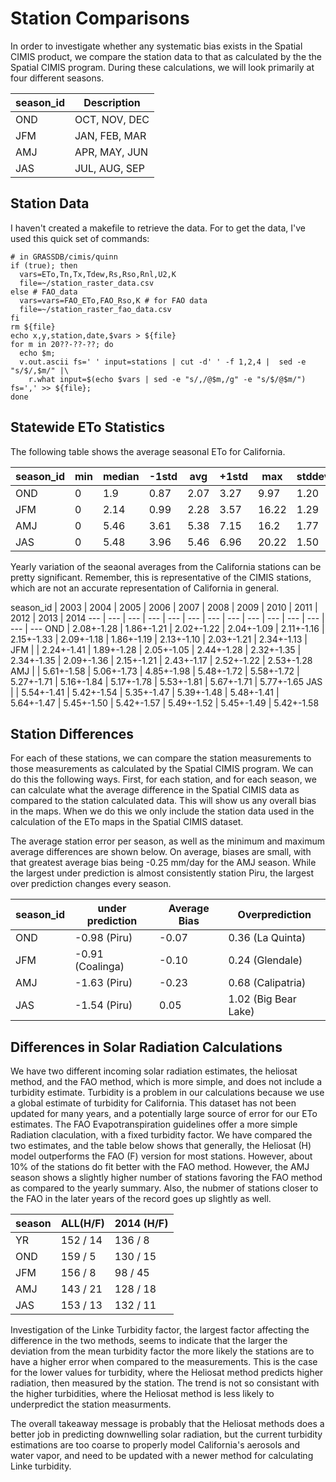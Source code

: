 # Station Comparisons

In order to investigate whether any systematic bias exists in the Spatial CIMIS product, we compare the station data to that as calculated by the the Spatial CIMIS program.  During these  calculations, we will look primarily at four different seasons.

season_id | Description
--- | ---
OND | OCT, NOV, DEC
JFM | JAN, FEB, MAR
AMJ | APR, MAY, JUN
JAS | JUL, AUG, SEP

## Station Data

I haven't created a makefile to retrieve the data.  For to get the data, I've used this quick set of commands:
```{bash}
# in GRASSDB/cimis/quinn
if (true); then
  vars=ETo,Tn,Tx,Tdew,Rs,Rso,Rnl,U2,K
  file=~/station_raster_data.csv
else # FAO_data
  vars=vars=FAO_ETo,FAO_Rso,K # for FAO data
  file=~/station_raster_fao_data.csv
fi
rm ${file}
echo x,y,station,date,$vars > ${file}
for m in 20??-??-??; do
  echo $m;
  v.out.ascii fs=' ' input=stations | cut -d' ' -f 1,2,4 |  sed -e "s/$/,$m/" |\
    r.what input=$(echo $vars | sed -e "s/,/@$m,/g" -e "s/$/@$m/") fs=',' >> ${file};
done
```

## Statewide ETo Statistics

The following table shows the average seasonal ETo for California.

<!---
with t as (
  select extract(year from ymd) as year,s.season_id,
  (avg(eto))::decimal(6,2),min(eto),max(eto),
  (stddev(eto))::decimal(6,2),median(eto::numeric),
  count(*)
  from station join station_qc using (id,ymd)
  join seasons s on (extract(month from ymd) = ANY(months))
  where eto_qc=''
  group by extract(year from ymd),season_id
)
select
 season_id,min,median,avg-stddev as "-1std",
 avg,avg+stddev as "+1std",max,stddev
from t join seasons using (season_id) order by year,"order";
--->

season_id | min | median | -1std | avg  | +1std |  max  | stddev
--- | --- | --- | --- | --- | --- | --- | ---
OND       |   0 |    1.9 |  0.87 | 2.07 |  3.27 |  9.97 |   1.20
JFM       |   0 |   2.14 |  0.99 | 2.28 |  3.57 | 16.22 |   1.29
AMJ       |   0 |   5.46 |  3.61 | 5.38 |  7.15 |  16.2 |   1.77
JAS       |   0 |   5.48 |  3.96 | 5.46 |  6.96 | 20.22 |   1.50

Yearly variation of the seaonal averages from the California stations can be pretty significant.  Remember, this is representative of the CIMIS stations, which are not an accurate representation of California in general.

<!---
create temp view yearly_avg as
with t as (
 select extract(year from ymd) as  year,s.season_id,
 (avg(eto))::decimal(6,2),min(eto),max(eto),
 (stddev(eto))::decimal(6,2),median(eto::numeric),count(*)
 from station join station_qc using (id,ymd)
 join seasons s on (extract(month from ymd) = ANY(months))
 where eto_qc=''
 group by extract(year from ymd),season_id
)
select season_id,year,(avg||'+-'||stddev)::text as avg
from t join seasons using (season_id)
order by "order",year;

select * from crosstab(
'select * from yearly_avg',
'select distinct extract(year from ymd) from station order by 1'
)
as ct(
season_id text,
y2003 text,y2004 text,y2005 text,y2006 text,y2007 text,y2008 text,y2009 text,y2010 text,y2011 text,y2012 text,y2013 text,y2014 text);
--->

season_id |   2003    |   2004    |   2005    |   2006    |   2007    |   2008    |   2009    |   2010    |   2011    |   2012    |   2013    |   2014
--- | --- | --- | --- | --- | --- | --- | --- | --- | --- | --- | --- | --- | ---
OND       | 2.08+-1.28 | 1.86+-1.21 | 2.02+-1.22 | 2.04+-1.09 | 2.11+-1.16 | 2.15+-1.33 | 2.09+-1.18 | 1.86+-1.19 | 2.13+-1.10 | 2.03+-1.21 | 2.34+-1.13 |
JFM       |            | 2.24+-1.41 | 1.89+-1.28 | 2.05+-1.05 | 2.44+-1.28 | 2.32+-1.35 | 2.34+-1.35 | 2.09+-1.36 | 2.15+-1.21 | 2.43+-1.17 | 2.52+-1.22 | 2.53+-1.28
AMJ       |            | 5.61+-1.58 | 5.06+-1.73 | 4.85+-1.98 | 5.48+-1.72 | 5.58+-1.72 | 5.27+-1.71 | 5.16+-1.84 | 5.17+-1.78 | 5.53+-1.81 | 5.67+-1.71 | 5.77+-1.65
JAS       |            | 5.54+-1.41 | 5.42+-1.54 | 5.35+-1.47 | 5.39+-1.48 | 5.48+-1.41 | 5.64+-1.47 | 5.45+-1.50 | 5.42+-1.57 | 5.49+-1.52 | 5.45+-1.49 | 5.42+-1.58


## Station Differences

For each of these stations, we can compare the station measurements
to those measurements as calculated by the Spatial CIMIS program. We
can do this the following ways. First, for each station, and for
each season, we can calculate what the average difference in the
Spatial CIMIS data as compared to the station calculated data. This
will show us any overall bias in the maps. When we do this we only
include the station data used in the calculation of the ETo maps in
the Spatial CIMIS dataset.

The average station error per season, as well as the minimum and
maximum average differences are shown below. On average, biases are
small, with that greatest average bias being -0.25 mm/day for the
AMJ season. While the largest under prediction is almost
consistently station Piru, the largest over prediction changes every
season.

season_id | under prediction | Average Bias | Overprediction
--- | --- | --- |---
OND | -0.98 (Piru) | -0.07 | 0.36 (La Quinta)
JFM | -0.91 (Coalinga) | -0.10 | 0.24 (Glendale)
AMJ | -1.63 (Piru) | -0.23 | 0.68 (Calipatria)
JAS | -1.54 (Piru) | 0.05 | 1.02 (Big Bear Lake)

<!--
-- To Add stations to the spreadsheet for Calculations

create temp view to_s as
select
 station_id,ymd,
 air_tmp_min,air_tmp_max,air_tmp_avg,dew_pnt,
 eto,asce_eto,precip,sol_rad_avg,sol_rad_net,
 wind_spd_avg,vap_pres_max,vap_pres_min,sol_rad_avg_qc
from station join station_qc using (station_id,ymd)
where '2004-10-01'::date <= ymd
and ymd <= '2014-09-30'::date
and station_id in (200) order by 1,2;

\COPY (select * from to_s) to ~/Downloads/s200.csv with csv header

create temp view to_r as
select
station_id,ymd,
tn as air_tmp_min,tx as air_tmp_max,tdew as dew_pnt,
rnl,u2 as wind_spd_avg,
k as clear_sky_frac,sol_rad_avg,
eto,fao_sol_rad_avg,fao_eto
from raster
where '2004-10-01'::date <= ymd and ymd <= '2014-09-30'::date
and station_id in (200) order by 1,2;


\COPY (select * from to_r) to ~/Downloads/r200.csv with csv header
-->

## Differences in Solar Radiation Calculations

We have two different incoming solar radiation estimates, the heliosat method,
and the FAO method, which is more simple, and does not include a turbidity
estimate. Turbidity is a problem in our calculations because we use a global
estimate of turbidity for California. This dataset has not been updated for many
years, and a potentially large source of error for our ETo estimates. The FAO
Evapotranspiration guidelines offer a more simple Radiation claculation, with a
fixed turbidity factor. We have compared the two estimates, and the table below
shows that generally, the Heliosat (H) model outperforms the FAO (F) version for
most stations. However, about 10% of the stations do fit better with the FAO
method. However, the AMJ season shows a slightly higher number of stations
favoring the FAO method as compared to the yearly summary. Also, the nubmer of
stations closer to the FAO in the later years of the record goes up slightly as
well.

season |  ALL(H/F)  | 2014 (H/F)
---- | --- | ---
YR     | 152 / 14 | 136 / 8
OND    | 159 /  5 | 130 / 15
JFM    | 156 /  8 | 98 / 45
AMJ    | 143 / 21 | 128 / 18
JAS    | 153 / 13 | 132 / 11

Investigation of the Linke Turbidity factor, the largest factor affecting the
difference in the two methods, seems to indicate that the larger the deviation
from the mean turbidity factor the more likely the stations are to have a higher
error when compared to the measurements. This is the case for the lower values
for turbidity, where the Heliosat method predicts higher radiation, then
measured by the station. The trend is not so consistant with the higher
turbidities, where the Heliosat method is less likely to underpredict the
station measurments.

The overall takeaway message is probably that the Heliosat methods does a better
job in predicting downwelling solar radiation, but the current turbidity
estimations are too coarse to properly model California's aerosols and water
vapor, and need to be updated with a newer method for calculating Linke
turbidity.

<!--
```{sql}
-- use=all or 2014
\set use all
create or replace view b as
with h as (
 select * from regression
 where parm='sol_rad_avg' and use=:'use'
),f as (
 select * from regression
 where parm='fao_sol_rad_avg' and use=:'use'
)
select station_id,season,
case when (h.rmse < f.rmse) THEN 'H' else 'F' end as best
from h join f using (station_id,season);

-- create CSV of best solar radiation match
select * from
crosstab('select * from b order by 1,2','select distinct season from b order by 1')
as (station_id integer,yr char,ond char,jfm char,amj char,jas char);

-- Overall count of best solar estimate.
with a as (
 select season,best,count(*)
 from b group by 1,2
)
select season,h.count as h,f.count as f
from a as h join a as f using (season)
where h.best='H' and f.best='F';
order by season
```
-->
